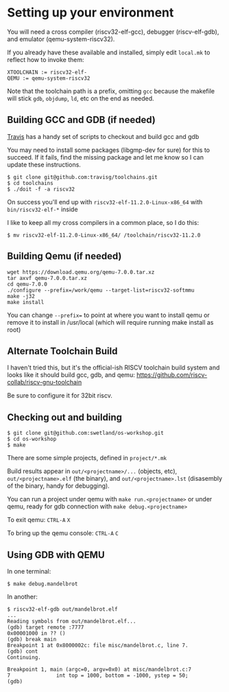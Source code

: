 # Setting up your environment

You will need a cross compiler (riscv32-elf-gcc), debugger (riscv-elf-gdb), and emulator (qemu-system-riscv32).

If you already have these available and installed, simply edit `local.mk` to reflect how to invoke them:
```
XTOOLCHAIN := riscv32-elf-
QEMU := qemu-system-riscv32
```

Note that the toolchain path is a prefix, omitting `gcc` because the makefile will stick `gdb`, `objdump`, `ld`, etc on the end as needed.

## Building GCC and GDB (if needed)

[Travis](https://github.com/travisg) has a handy set of scripts to checkout and build gcc and gdb

You may need to install some packages (libgmp-dev for sure) for this to succeed.  If it fails, find the missing package and let me know so I can update these instructions.

```
$ git clone git@github.com:travisg/toolchains.git
$ cd toolchains
$ ./doit -f -a riscv32
```

On success you'll end up with `riscv32-elf-11.2.0-Linux-x86_64` with `bin/riscv32-elf-*` inside

I like to keep all my cross compilers in a common place, so I do this:
```
$ mv riscv32-elf-11.2.0-Linux-x86_64/ /toolchain/riscv32-11.2.0
```

## Building Qemu (if needed)

```
wget https://download.qemu.org/qemu-7.0.0.tar.xz
tar axvf qemu-7.0.0.tar.xz 
cd qemu-7.0.0
./configure --prefix=/work/qemu --target-list=riscv32-softmmu
make -j32
make install
```

You can change `--prefix=` to point at where you want to install qemu or remove it to install in /usr/local (which will require running make install as root)

## Alternate Toolchain Build

I haven't tried this, but it's the official-ish RISCV toolchain build system and looks like it should build gcc, gdb, and qemu:
https://github.com/riscv-collab/riscv-gnu-toolchain

Be sure to configure it for 32bit riscv.

## Checking out and building

```
$ git clone git@github.com:swetland/os-workshop.git
$ cd os-workshop
$ make
```

There are some simple projects, defined in `project/*.mk`

Build results appear in `out/<projectname>/...` (objects, etc), `out/<projectname>.elf` (the binary), and `out/<projectname>.lst` (disasembly of the binary, handy for debugging).

You can run a project under qemu with `make run.<projectname>` or under qemu, ready for gdb connection with `make debug.<projectname>`

To exit qemu: `CTRL-A` `X`

To bring up the qemu console: `CTRL-A` `C`

## Using GDB with QEMU

In one terminal:
```
$ make debug.mandelbrot
```

In another:
```
$ riscv32-elf-gdb out/mandelbrot.elf
...
Reading symbols from out/mandelbrot.elf...
(gdb) target remote :7777
0x00001000 in ?? ()
(gdb) break main
Breakpoint 1 at 0x8000002c: file misc/mandelbrot.c, line 7.
(gdb) cont
Continuing.

Breakpoint 1, main (argc=0, argv=0x0) at misc/mandelbrot.c:7
7               int top = 1000, bottom = -1000, ystep = 50;
(gdb)
```

